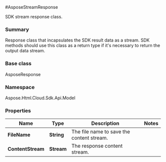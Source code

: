 #AsposeStreamResponse

SDK stream response class. 

### Summary

Response class that incapsulates the SDK result data as a stream.
SDK methods should use this class as a return type if it's necessary to return the output data stream.
   

### Base class

AsposeResponse 


### Namespace 

Aspose.Html.Cloud.Sdk.Api.Model

### Properties

Name | Type | Description  | Notes
------------- | ------------- | ------------- | -------------
**FileName** | **String**| The file name to save the content stream. |
**ContentStream** | **Stream**| The response content stream. |